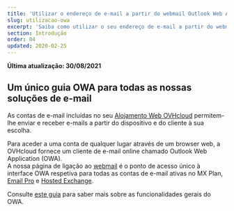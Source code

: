 ```yaml
---
title: 'Utilizar o endereço de e-mail a partir do webmail Outlook Web App (OWA)'
slug: utilizacao-owa
excerpt: 'Saiba como utilizar o seu endereço de e-mail a partir do webmail OWA'
section: Introdução
order: 04
updated: 2020-02-25
---
```


**Última atualização: 30/08/2021**

## Um único guia OWA para todas as nossas soluções de e-mail

As contas de e-mail incluídas no seu [Alojamento Web OVHcloud](https://www.ovhcloud.com/pt/web-hosting/) permitem-lhe enviar e receber e-mails a partir do dispositivo e do cliente à sua escolha.

Para aceder a uma conta de qualquer lugar através de um browser web, a OVHcloud fornece um cliente de e-mail online chamado Outlook Web Application (OWA).
<br>A nossa página de ligação ao [webmail](https://www.ovh.pt/mail/) é o ponto de acesso único à interface OWA respetiva para todas as contas de e-mail ativas no MX Plan, [Email Pro](https://www.ovhcloud.com/pt/emails/email-pro/) e [Hosted Exchange](https://www.ovhcloud.com/pt/emails/hosted-exchange/).

Consulte [este guia](https://docs.ovh.com/pt/microsoft-collaborative-solutions/exchange_2016_guia_de_utilizacao_do_outlook_web_app/) para saber mais sobre as funcionalidades gerais do OWA.
